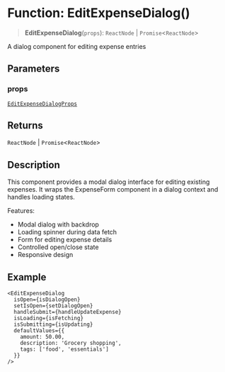 # Function: EditExpenseDialog()

> **EditExpenseDialog**(`props`): `ReactNode` \| `Promise`\<`ReactNode`\>

A dialog component for editing expense entries

## Parameters

### props

[`EditExpenseDialogProps`](../interfaces/EditExpenseDialogProps.md)

## Returns

`ReactNode` \| `Promise`\<`ReactNode`\>

## Description

This component provides a modal dialog interface for editing existing expenses.
It wraps the ExpenseForm component in a dialog context and handles loading states.

Features:
- Modal dialog with backdrop
- Loading spinner during data fetch
- Form for editing expense details
- Controlled open/close state
- Responsive design

## Example

```tsx
<EditExpenseDialog
  isOpen={isDialogOpen}
  setIsOpen={setDialogOpen}
  handleSubmit={handleUpdateExpense}
  isLoading={isFetching}
  isSubmitting={isUpdating}
  defaultValues={{
    amount: 50.00,
    description: 'Grocery shopping',
    tags: ['food', 'essentials']
  }}
/>
```
